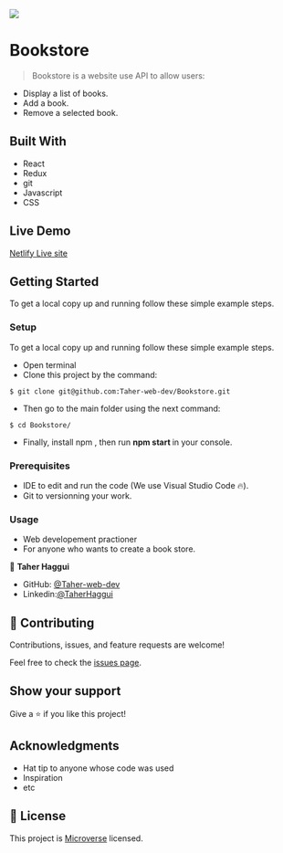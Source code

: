 ![](https://img.shields.io/badge/Microverse-blueviolet)

# Bookstore

> Bookstore is a website use API to allow users: 

- Display a list of books.
- Add a book.
- Remove a selected book.




## Built With

- React
- Redux
- git
- Javascript
- CSS


## Live Demo
 
[Netlify Live site](https://cranky-lalande-60c0fd.netlify.app/)

## Getting Started

To get a local copy up and running follow these simple example steps.

### Setup

To get a local copy up and running follow these simple example steps.
- Open terminal
- Clone this project by the command: 

```
$ git clone git@github.com:Taher-web-dev/Bookstore.git
```

- Then go to the main folder using the next command:

```
$ cd Bookstore/
```

- Finally, install npm , then run <b> npm start </b> in your console.

### Prerequisites

- IDE to edit and run the code (We use Visual Studio Code 🔥).
- Git to versionning your work.


### Usage

- Web developement practioner
- For anyone who wants to create a book store.

👤 **Taher Haggui**

- GitHub: [@Taher-web-dev](https://github.com/Taher-web-dev)
- Linkedin:[@TaherHaggui](https://www.linkedin.com/in/taher-haggui-66b5a6198/)


## 🤝 Contributing

Contributions, issues, and feature requests are welcome!

Feel free to check the [issues page](../../issues/).

## Show your support

Give a ⭐️ if you like this project!

## Acknowledgments

- Hat tip to anyone whose code was used
- Inspiration
- etc

## 📝 License

This project is [Microverse](https://www.microverse.org/) licensed.